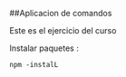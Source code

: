 ##Aplicacion de comandos 

Este es el ejercicio del curso 


Instalar paquetes :
```
npm -instalL
```

